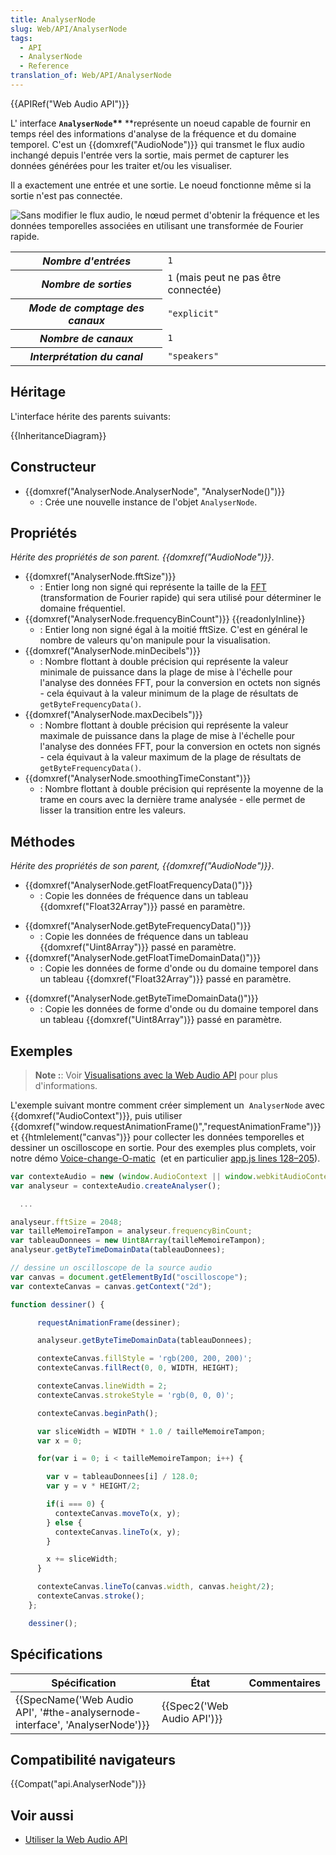 ```yaml
---
title: AnalyserNode
slug: Web/API/AnalyserNode
tags:
  - API
  - AnalyserNode
  - Reference
translation_of: Web/API/AnalyserNode
---
```

{{APIRef("Web Audio API")}}

L' interface **`AnalyserNode`\*\*** \*\*représente un noeud capable de fournir en temps réel des informations d'analyse de la fréquence et du domaine temporel. C'est un {{domxref("AudioNode")}} qui transmet le flux audio inchangé depuis l'entrée vers la sortie, mais permet de capturer les données générées pour les traiter et/ou les visualiser.

Il a exactement une entrée et une sortie. Le noeud fonctionne même si la sortie n'est pas connectée.

![Sans modifier le flux audio, le nœud permet d'obtenir la fréquence et les données temporelles associées en utilisant une transformée de Fourier rapide.](fttaudiodata_en.svg)

<table class="properties">
  <tbody>
    <tr>
      <th scope="row"><dfn>Nombre d'entrées</dfn></th>
      <td><code>1</code></td>
    </tr>
    <tr>
      <th scope="row"><dfn>Nombre de sorties</dfn></th>
      <td><code>1</code> (mais peut ne pas être connectée)</td>
    </tr>
    <tr>
      <th scope="row"><dfn>Mode de comptage des canaux</dfn></th>
      <td><code>"explicit"</code></td>
    </tr>
    <tr>
      <th scope="row"><dfn>Nombre de canaux</dfn></th>
      <td><code>1</code></td>
    </tr>
    <tr>
      <th scope="row"><dfn>Interprétation du canal</dfn></th>
      <td><code>"speakers"</code></td>
    </tr>
  </tbody>
</table>

## Héritage

L'interface hérite des parents suivants:

{{InheritanceDiagram}}

## Constructeur

- {{domxref("AnalyserNode.AnalyserNode", "AnalyserNode()")}}
  - : Crée une nouvelle instance de l'objet `AnalyserNode`.

## Propriétés

_Hérite des propriétés de son parent._ _{{domxref("AudioNode")}}_.

- {{domxref("AnalyserNode.fftSize")}}
  - : Entier long non signé qui représente la taille de la [FFT](/en-US/docs/) (transformation de Fourier rapide) qui sera utilisé pour déterminer le domaine fréquentiel.
- {{domxref("AnalyserNode.frequencyBinCount")}} {{readonlyInline}}
  - : Entier long non signé égal à la moitié fftSize. C'est en général le nombre de valeurs qu'on manipule pour la visualisation.
- {{domxref("AnalyserNode.minDecibels")}}
  - : Nombre flottant à double précision qui représente la valeur minimale de puissance dans la plage de mise à l'échelle pour l'analyse des données FFT, pour la conversion en octets non signés - cela équivaut à la valeur minimum de la plage de résultats de `getByteFrequencyData()`.
- {{domxref("AnalyserNode.maxDecibels")}}
  - : Nombre flottant à double précision qui représente la valeur maximale de puissance dans la plage de mise à l'échelle pour l'analyse des données FFT, pour la conversion en octets non signés - cela équivaut à la valeur maximum de la plage de résultats de `getByteFrequencyData()`.
- {{domxref("AnalyserNode.smoothingTimeConstant")}}
  - : Nombre flottant à double précision qui représente la moyenne de la trame en cours avec la dernière trame analysée - elle permet de lisser la transition entre les valeurs.

## Méthodes

_Hérite des propriétés de son parent,_ _{{domxref("AudioNode")}}_.

- {{domxref("AnalyserNode.getFloatFrequencyData()")}}
  - : Copie les données de fréquence dans un tableau {{domxref("Float32Array")}} passé en paramètre.

<!---->

- {{domxref("AnalyserNode.getByteFrequencyData()")}}
  - : Copie les données de fréquence dans un tableau {{domxref("Uint8Array")}} passé en paramètre.
- {{domxref("AnalyserNode.getFloatTimeDomainData()")}}
  - : Copie les données de forme d'onde ou du domaine temporel dans un tableau {{domxref("Float32Array")}} passé en paramètre.

<!---->

- {{domxref("AnalyserNode.getByteTimeDomainData()")}}
  - : Copie les données de forme d'onde ou du domaine temporel dans un tableau {{domxref("Uint8Array")}} passé en paramètre.

## Exemples

> **Note :**: Voir [Visualisations avec la Web Audio API](/fr/docs/Web/API/Web_Audio_API/Visualizations_with_Web_Audio_API) pour plus d'informations.

L'exemple suivant montre comment créer simplement un  `AnalyserNode` avec {{domxref("AudioContext")}}, puis utiliser  {{domxref("window.requestAnimationFrame()","requestAnimationFrame")}} et {{htmlelement("canvas")}} pour collecter les données temporelles et dessiner un oscilloscope en sortie. Pour des exemples plus complets, voir notre démo [Voice-change-O-matic](https://mdn.github.io/voice-change-o-matic/)  (et en particulier [app.js lines 128–205](https://github.com/mdn/voice-change-o-matic/blob/gh-pages/scripts/app.js#L128-L205)).

```js
var contexteAudio = new (window.AudioContext || window.webkitAudioContext)();
var analyseur = contexteAudio.createAnalyser();

  ...

analyseur.fftSize = 2048;
var tailleMemoireTampon = analyseur.frequencyBinCount;
var tableauDonnees = new Uint8Array(tailleMemoireTampon);
analyseur.getByteTimeDomainData(tableauDonnees);

// dessine un oscilloscope de la source audio
var canvas = document.getElementById("oscilloscope");
var contexteCanvas = canvas.getContext("2d");

function dessiner() {

      requestAnimationFrame(dessiner);

      analyseur.getByteTimeDomainData(tableauDonnees);

      contexteCanvas.fillStyle = 'rgb(200, 200, 200)';
      contexteCanvas.fillRect(0, 0, WIDTH, HEIGHT);

      contexteCanvas.lineWidth = 2;
      contexteCanvas.strokeStyle = 'rgb(0, 0, 0)';

      contexteCanvas.beginPath();

      var sliceWidth = WIDTH * 1.0 / tailleMemoireTampon;
      var x = 0;

      for(var i = 0; i < tailleMemoireTampon; i++) {

        var v = tableauDonnees[i] / 128.0;
        var y = v * HEIGHT/2;

        if(i === 0) {
          contexteCanvas.moveTo(x, y);
        } else {
          contexteCanvas.lineTo(x, y);
        }

        x += sliceWidth;
      }

      contexteCanvas.lineTo(canvas.width, canvas.height/2);
      contexteCanvas.stroke();
    };

    dessiner();
```

## Spécifications

| Spécification                                                                                        | État                                 | Commentaires |
| ---------------------------------------------------------------------------------------------------- | ------------------------------------ | ------------ |
| {{SpecName('Web Audio API', '#the-analysernode-interface', 'AnalyserNode')}} | {{Spec2('Web Audio API')}} |              |

## Compatibilité navigateurs

{{Compat("api.AnalyserNode")}}

## Voir aussi

- [Utiliser la Web Audio API](/fr/docs/Web/API/Web_Audio_API/Using_Web_Audio_API)
